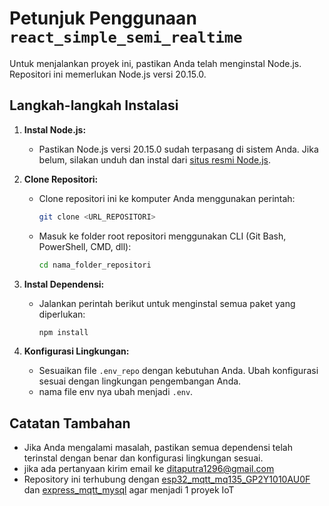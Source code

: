 # Petunjuk Penggunaan `react_simple_semi_realtime`

Untuk menjalankan proyek ini, pastikan Anda telah menginstal Node.js. Repositori ini memerlukan Node.js versi 20.15.0.

## Langkah-langkah Instalasi

1. **Instal Node.js:**

    - Pastikan Node.js versi 20.15.0 sudah terpasang di sistem Anda. Jika belum, silakan unduh dan instal dari [situs resmi Node.js](https://nodejs.org/).

2. **Clone Repositori:**

    - Clone repositori ini ke komputer Anda menggunakan perintah:
        ```bash
        git clone <URL_REPOSITORI>
        ```
    - Masuk ke folder root repositori menggunakan CLI (Git Bash, PowerShell, CMD, dll):
        ```bash
        cd nama_folder_repositori
        ```

3. **Instal Dependensi:**

    - Jalankan perintah berikut untuk menginstal semua paket yang diperlukan:
        ```bash
        npm install
        ```

4. **Konfigurasi Lingkungan:**

    - Sesuaikan file `.env_repo` dengan kebutuhan Anda. Ubah konfigurasi sesuai dengan lingkungan pengembangan Anda.
    - nama file env nya ubah menjadi `.env`.

## Catatan Tambahan

-   Jika Anda mengalami masalah, pastikan semua dependensi telah terinstal dengan benar dan konfigurasi lingkungan sesuai.
-   jika ada pertanyaan kirim email ke ditaputra1296@gmail.com
-   Repository ini terhubung dengan [esp32_mqtt_mq135_GP2Y1010AU0F](https://github.com/DitaPutraPratama/esp32_mqtt_mq135_GP2Y1010AU0F) dan [express_mqtt_mysql](https://github.com/DitaPutraPratama/express_mqtt_mysql) agar menjadi 1 proyek IoT
